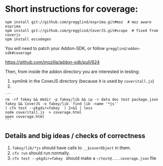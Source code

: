 Short instructions for coverage:
===================================

```
npm install git://github.com/gregglind/esprima.git#moz  # moz aware esprima
npm install git://github.com/gregglind/CoverJS.git#scope  # fixed from coverjs
npm install escodegen
```

You will need to patch your Addon-SDK, or follow   `gregglind/addon-sdk#coverage`

   https://github.com/mozilla/addon-sdk/pull/624


Then, from inside the addon directory you are interested in testing:

1.  symlink in the CoverJS directory  (because it is used by `coveritall.js`)
2.

    ```
    rm -rf fakey && mkdir -p fakey/lib && cp -r data doc test package.json fakey && CoverJS -o fakey/lib `find lib -name '*js'`
    ( cfx test --pkgdir=fakey  ) 2>&1 | less
    node coveritall.js  > coverage.html
    open coverage.html
    ```

Details and big ideas / checks of correctness
-----------------------------------------------

1. ```fakey/lib/*js``` should have calls to `__$coverObject` in them.
2. `cfx run` should run normally.
3. `cfx test --pkgdir=fakey ` should make a `~/test@....coverage.json` file


